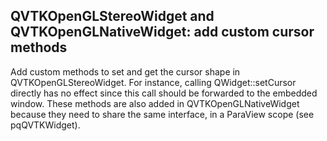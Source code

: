 ## QVTKOpenGLStereoWidget and QVTKOpenGLNativeWidget: add custom cursor methods

Add custom methods to set and get the cursor shape in QVTKOpenGLStereoWidget.
For instance, calling QWidget::setCursor directly has no effect since this call should be forwarded to the embedded window.
These methods are also added in QVTKOpenGLNativeWidget because they need to share the same interface, in a ParaView scope (see pqQVTKWidget).
